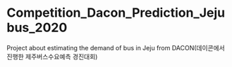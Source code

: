 # Competition_Dacon_Prediction_Jejubus_2020
Project about estimating the demand of bus in Jeju from DACON(데이콘에서 진행한 제주버스수요예측 경진대회)
